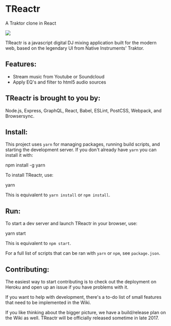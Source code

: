 # TReactr
A Traktor clone in React

<a href="https://treactr.herokuapp.com"><img src="public/screenshot.png"></img></a>

TReactr is a javascript digital DJ mixing application built for the modern web, based on the legendary UI from Native Instruments' Traktor.

## Features:
- Stream music from Youtube or Soundcloud
- Apply EQ's and filter to html5 audio sources

## TReactr is brought to you by:
Node.js, Express, GraphQL, React, Babel, ESLint, PostCSS, Webpack, and Browsersync.

## Install:
This project uses `yarn` for managing packages, running build scripts, and starting the development server.
If you don't already have `yarn` you can install it with:

  npm install -g yarn

To install TReactr, use:

  yarn

This is equivalent to `yarn install` or `npm install`.

## Run:
To start a dev server and launch TReactr in your browser, use:

  yarn start

This is equivalent to `npm start`.

For a full list of scripts that can be ran with `yarn` or `npm`, see `package.json`.

## Contributing:
The easiest way to start contributing is to check out the deployment on Heroku and open up an issue if you have problems with it.

If you want to help with development, there's a to-do list of small features that need to be implemented in the Wiki.

If you like thinking about the bigger picture, we have a build/release plan on the Wiki as well. TReactr will be officially released sometime in late 2017.
